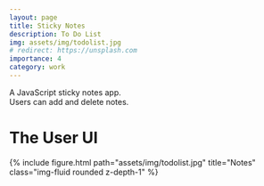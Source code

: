 ```yaml
---
layout: page
title: Sticky Notes
description: To Do List
img: assets/img/todolist.jpg
# redirect: https://unsplash.com
importance: 4
category: work
---
```


<div class="row">

</div>
<div class="caption">
    A JavaScript sticky notes app.
    <br>
    Users can add and delete notes.

</div>
<div class="caption">
    <h1> The User UI </h1>
</div>
<div class="row">
    <div class="col-sm mt-3 mt-md-0">
        {% include figure.html path="assets/img/todolist.jpg" title="Notes" class="img-fluid rounded z-depth-1" %}
    </div>

